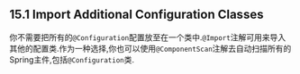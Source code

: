 ## 15.1 Import Additional Configuration Classes
你不需要把所有的`@Configuration`配置放至在一个类中.`@Import`注解可用来导入其他的配置类.作为一种选择,你也可以使用`@ComponentScan`注解去自动扫描所有的Spring主件,包括`@Configuration`类.
